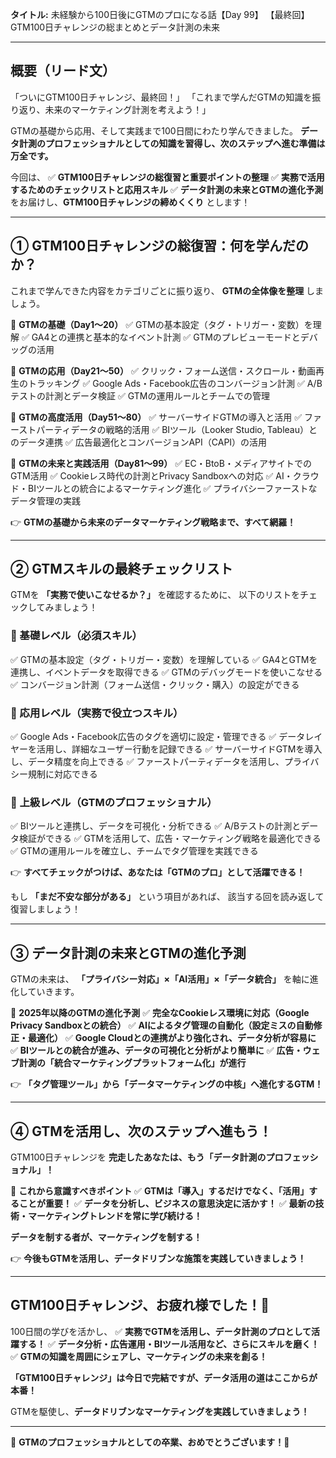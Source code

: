**タイトル:**
未経験から100日後にGTMのプロになる話【Day 99】
【最終回】GTM100日チャレンジの総まとめとデータ計測の未来

---

## **概要（リード文）**

「ついにGTM100日チャレンジ、最終回！」
「これまで学んだGTMの知識を振り返り、未来のマーケティング計測を考えよう！」

GTMの基礎から応用、そして実践まで100日間にわたり学んできました。
**データ計測のプロフェッショナルとしての知識を習得し、次のステップへ進む準備は万全です。**

今回は、
✅ **GTM100日チャレンジの総復習と重要ポイントの整理**
✅ **実務で活用するためのチェックリストと応用スキル**
✅ **データ計測の未来とGTMの進化予測**
をお届けし、**GTM100日チャレンジの締めくくり** とします！

---

## **① GTM100日チャレンジの総復習：何を学んだのか？**

これまで学んできた内容をカテゴリごとに振り返り、
**GTMの全体像を整理** しましょう。

📌 **GTMの基礎（Day1〜20）**
✅ GTMの基本設定（タグ・トリガー・変数）を理解
✅ GA4との連携と基本的なイベント計測
✅ GTMのプレビューモードとデバッグの活用

📌 **GTMの応用（Day21〜50）**
✅ クリック・フォーム送信・スクロール・動画再生のトラッキング
✅ Google Ads・Facebook広告のコンバージョン計測
✅ A/Bテストの計測とデータ検証
✅ GTMの運用ルールとチームでの管理

📌 **GTMの高度活用（Day51〜80）**
✅ サーバーサイドGTMの導入と活用
✅ ファーストパーティデータの戦略的活用
✅ BIツール（Looker Studio, Tableau）とのデータ連携
✅ 広告最適化とコンバージョンAPI（CAPI）の活用

📌 **GTMの未来と実践活用（Day81〜99）**
✅ EC・BtoB・メディアサイトでのGTM活用
✅ Cookieレス時代の計測とPrivacy Sandboxへの対応
✅ AI・クラウド・BIツールとの統合によるマーケティング進化
✅ プライバシーファーストなデータ管理の実践

👉 **GTMの基礎から未来のデータマーケティング戦略まで、すべて網羅！**

---

## **② GTMスキルの最終チェックリスト**

GTMを **「実務で使いこなせるか？」** を確認するために、
以下のリストをチェックしてみましょう！

### **🔹 基礎レベル（必須スキル）**
✅ GTMの基本設定（タグ・トリガー・変数）を理解している
✅ GA4とGTMを連携し、イベントデータを取得できる
✅ GTMのデバッグモードを使いこなせる
✅ コンバージョン計測（フォーム送信・クリック・購入）の設定ができる

### **🔹 応用レベル（実務で役立つスキル）**
✅ Google Ads・Facebook広告のタグを適切に設定・管理できる
✅ データレイヤーを活用し、詳細なユーザー行動を記録できる
✅ サーバーサイドGTMを導入し、データ精度を向上できる
✅ ファーストパーティデータを活用し、プライバシー規制に対応できる

### **🔹 上級レベル（GTMのプロフェッショナル）**
✅ BIツールと連携し、データを可視化・分析できる
✅ A/Bテストの計測とデータ検証ができる
✅ GTMを活用して、広告・マーケティング戦略を最適化できる
✅ GTMの運用ルールを確立し、チームでタグ管理を実践できる

👉 **すべてチェックがつけば、あなたは「GTMのプロ」として活躍できる！**

もし **「まだ不安な部分がある」** という項目があれば、
該当する回を読み返して復習しましょう！

---

## **③ データ計測の未来とGTMの進化予測**

GTMの未来は、
**「プライバシー対応」×「AI活用」×「データ統合」** を軸に進化していきます。

📌 **2025年以降のGTMの進化予測**
✅ **完全なCookieレス環境に対応（Google Privacy Sandboxとの統合）**
✅ **AIによるタグ管理の自動化（設定ミスの自動修正・最適化）**
✅ **Google Cloudとの連携がより強化され、データ分析が容易に**
✅ **BIツールとの統合が進み、データの可視化と分析がより簡単に**
✅ **広告・ウェブ計測の「統合マーケティングプラットフォーム化」が進行**

👉 **「タグ管理ツール」から「データマーケティングの中核」へ進化するGTM！**

---

## **④ GTMを活用し、次のステップへ進もう！**

GTM100日チャレンジを **完走したあなたは、もう「データ計測のプロフェッショナル」！**

📌 **これから意識すべきポイント**
✅ **GTMは「導入」するだけでなく、「活用」することが重要！**
✅ **データを分析し、ビジネスの意思決定に活かす！**
✅ **最新の技術・マーケティングトレンドを常に学び続ける！**

**データを制する者が、マーケティングを制する！**

👉 **今後もGTMを活用し、データドリブンな施策を実践していきましょう！**

---

## **GTM100日チャレンジ、お疲れ様でした！🎉**

100日間の学びを活かし、
✅ **実務でGTMを活用し、データ計測のプロとして活躍する！**
✅ **データ分析・広告運用・BIツール活用など、さらにスキルを磨く！**
✅ **GTMの知識を周囲にシェアし、マーケティングの未来を創る！**

**「GTM100日チャレンジ」は今日で完結ですが、データ活用の道はここからが本番！**

GTMを駆使し、**データドリブンなマーケティングを実践していきましょう！**

---

🎊 **GTMのプロフェッショナルとしての卒業、おめでとうございます！🎊**
